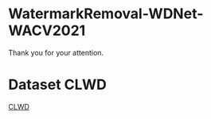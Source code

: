 # WatermarkRemoval-WDNet-WACV2021
Thank you for your attention.
# Dataset CLWD
[CLWD](https://drive.google.com/file/d/17y1gkUhIV6rZJg1gMG-gzVMnH27fm4Ij/view?usp=sharing)
